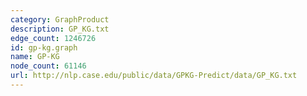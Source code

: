 ```yaml
---
category: GraphProduct
description: GP_KG.txt
edge_count: 1246726
id: gp-kg.graph
name: GP-KG
node_count: 61146
url: http://nlp.case.edu/public/data/GPKG-Predict/data/GP_KG.txt
---
```

